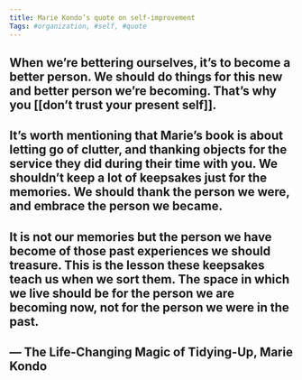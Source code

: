 ```yaml
---
title: Marie Kondo’s quote on self-improvement
Tags: #organization, #self, #quote
---
```


## When we’re bettering ourselves, it’s to become a better person. We should do things for this new and better person we’re becoming. That’s why you [[don’t trust your present self]].
## It’s worth mentioning that Marie’s book is about letting go of clutter, and thanking objects for the service they did during their time with you. We shouldn’t keep a lot of keepsakes just for the memories. We should thank the person we were, and embrace the person we became.
##
##
## It is not our memories but the person we have become of those past experiences we should treasure. This is the lesson these keepsakes teach us when we sort them. The space in which we live should be for the person we are becoming now, not for the person we were in the past.
## — The Life-Changing Magic of Tidying-Up, Marie Kondo
